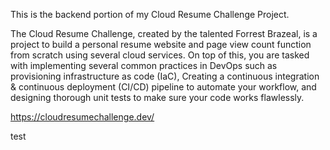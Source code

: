 This is the backend portion of my Cloud Resume Challenge Project. 

The Cloud Resume Challenge, created by the talented Forrest Brazeal, is a project to build a personal resume website and page view count function from scratch using several cloud services. On top of this, you are tasked with implementing several common practices in DevOps such as provisioning infrastructure as code (IaC), Creating a continuous integration & continuous deployment (CI/CD) pipeline to automate your workflow, and designing thorough unit tests to make sure your code works flawlessly.

https://cloudresumechallenge.dev/

test